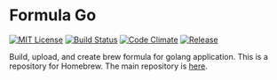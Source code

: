 Formula Go
============
[![MIT License](http://img.shields.io/badge/license-MIT-blue.svg?style=flat)](LICENSE)
[![Build Status](https://travis-ci.org/jkawamoto/fgo.svg?branch=master)](https://travis-ci.org/jkawamoto/fgo)
[![Code Climate](https://codeclimate.com/github/jkawamoto/fgo/badges/gpa.svg)](https://codeclimate.com/github/jkawamoto/fgo)
[![Release](https://img.shields.io/badge/release-0.2.2-lightgrey.svg)](https://github.com/jkawamoto/fgo/releases/tag/v0.2.2)

Build, upload, and create brew formula for golang application.
This is a repository for Homebrew.
The main repository is [here](https://github.com/jkawamoto/fgo).
